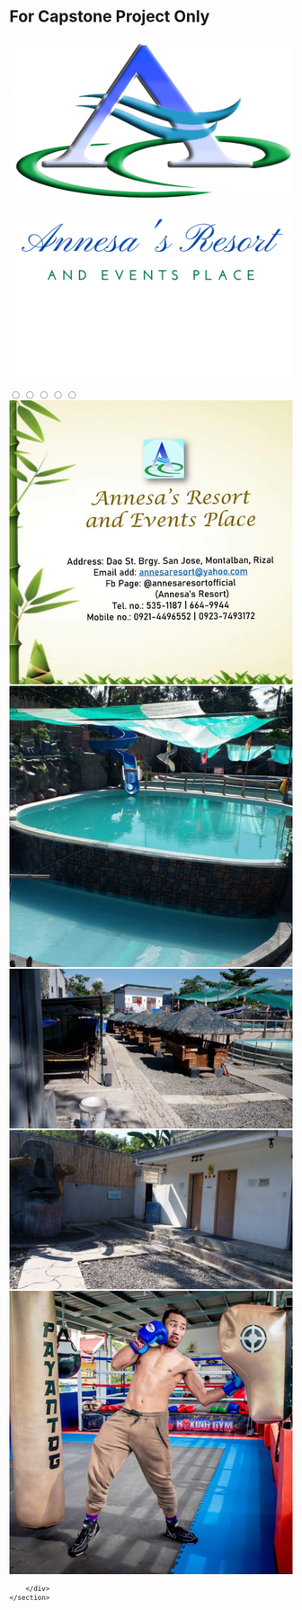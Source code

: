 # For Capstone Project Only

<section>
        <div class="intro-text">
            <h2>
                <img src="./images/logo.png">
            </h2>
            <h1>
                <img src="./images/backgroundres.png" alt="">
            </h1>
        </div>
        <div class="slider-container">
            <!--Slider Start-->
            <div class="slider">
                <div class="slides">
                    <!--Radio start-->
                    <input type="radio" name="radio-btn" id="radio1">
                    <input type="radio" name="radio-btn" id="radio2">
                    <input type="radio" name="radio-btn" id="radio3">
                    <input type="radio" name="radio-btn" id="radio4">
                    <input type="radio" name="radio-btn" id="radio5">
                    <!--Radio end-->
                    <!--Sliding start-->
                    <div class="slide first">
                        <img src="./images/1.jpg" alt="">
                    </div>
                    <div class="slide">
                        <img src="./images/2.jpg" alt="">
                    </div>
                    <div class="slide">
                        <img src="./images/p-8.jpg" alt="">
                    </div>
                    <div class="slide">
                        <img src="./images/3.jpg" alt="">
                    </div>
                    <div class="slide">
                        <img src="./images/5.jpg" alt="">
                    </div>
                    <!--Sliding end-->
                    <!--Auto navigation start-->
                    <div class="navigation-auto">
                        <div class="auto-btn1"></div>
                        <div class="auto-btn2"></div>
                        <div class="auto-btn3"></div>
                        <div class="auto-btn4"></div>
                        <div class="auto-btn5"></div>
                    </div>
                    <!--Auto navigation start-->
                </div>
                <!--manual navigation start-->
                <div class="navigation-manual">
                    <label for="radio1" class="manual-btn"></label>
                    <label for="radio2" class="manual-btn"></label>
                    <label for="radio3" class="manual-btn"></label>
                    <label for="radio4" class="manual-btn"></label>
                    <label for="radio5" class="manual-btn"></label>
                </div>
                <!--manual navigation end-->
            </div>
            <!--Slider End-->


        </div>
    </section>